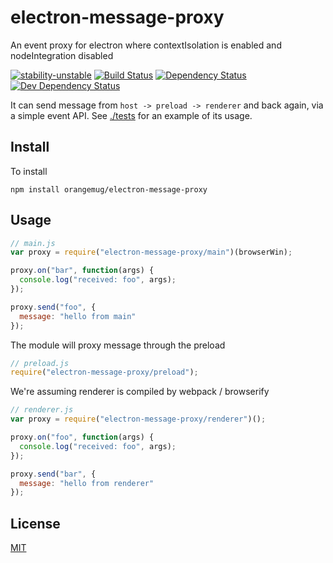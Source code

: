 # electron-message-proxy
An event proxy for electron where contextIsolation is enabled and nodeIntegration disabled

[![stability-unstable](https://img.shields.io/badge/stability-experimental-orange.svg)][stability]
[![Build Status](https://circleci.com/gh/orangemug/electron-message-proxy.png?style=shield)][circleci]
[![Dependency Status](https://david-dm.org/orangemug/electron-message-proxy.svg)][dm-prod]
[![Dev Dependency Status](https://david-dm.org/orangemug/electron-message-proxy/dev-status.svg)][dm-dev]

[stability]:   https://github.com/orangemug/stability-badges#experimental
[circleci]:    https://circleci.com/gh/orangemug/electron-message-proxy
[dm-prod]:     https://david-dm.org/orangemug/electron-message-proxy
[dm-dev]:      https://david-dm.org/orangemug/electron-message-proxy#info=devDependencies


It can send message from `host -> preload -> renderer` and back again, via a simple event API. See [./tests](/tests) for an example of its usage.



## Install
To install

```
npm install orangemug/electron-message-proxy
```


## Usage

```js
// main.js
var proxy = require("electron-message-proxy/main")(browserWin);

proxy.on("bar", function(args) {
  console.log("received: foo", args);
});

proxy.send("foo", {
  message: "hello from main"
});
```

The module will proxy message through the preload

```js
// preload.js
require("electron-message-proxy/preload");
```

We're assuming renderer is compiled by webpack / browserify

```js
// renderer.js
var proxy = require("electron-message-proxy/renderer")();

proxy.on("foo", function(args) {
  console.log("received: foo", args);
});

proxy.send("bar", {
  message: "hello from renderer"
});
```

## License
[MIT](LICENSE)

